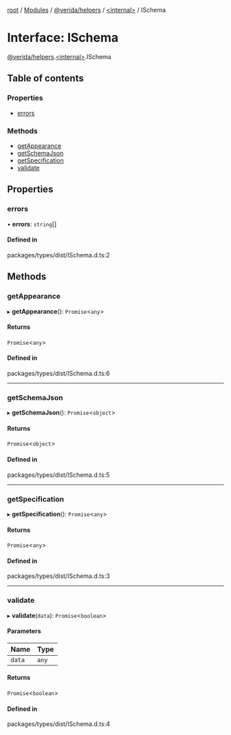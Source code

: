 [root](../README.md) / [Modules](../modules.md) / [@verida/helpers](../modules/verida_helpers.md) / [<internal\>](../modules/verida_helpers._internal_.md) / ISchema

# Interface: ISchema

[@verida/helpers](../modules/verida_helpers.md).[<internal\>](../modules/verida_helpers._internal_.md).ISchema

## Table of contents

### Properties

- [errors](verida_helpers._internal_.ISchema.md#errors)

### Methods

- [getAppearance](verida_helpers._internal_.ISchema.md#getappearance)
- [getSchemaJson](verida_helpers._internal_.ISchema.md#getschemajson)
- [getSpecification](verida_helpers._internal_.ISchema.md#getspecification)
- [validate](verida_helpers._internal_.ISchema.md#validate)

## Properties

### errors

• **errors**: `string`[]

#### Defined in

packages/types/dist/ISchema.d.ts:2

## Methods

### getAppearance

▸ **getAppearance**(): `Promise`<`any`\>

#### Returns

`Promise`<`any`\>

#### Defined in

packages/types/dist/ISchema.d.ts:6

___

### getSchemaJson

▸ **getSchemaJson**(): `Promise`<`object`\>

#### Returns

`Promise`<`object`\>

#### Defined in

packages/types/dist/ISchema.d.ts:5

___

### getSpecification

▸ **getSpecification**(): `Promise`<`any`\>

#### Returns

`Promise`<`any`\>

#### Defined in

packages/types/dist/ISchema.d.ts:3

___

### validate

▸ **validate**(`data`): `Promise`<`boolean`\>

#### Parameters

| Name | Type |
| :------ | :------ |
| `data` | `any` |

#### Returns

`Promise`<`boolean`\>

#### Defined in

packages/types/dist/ISchema.d.ts:4
